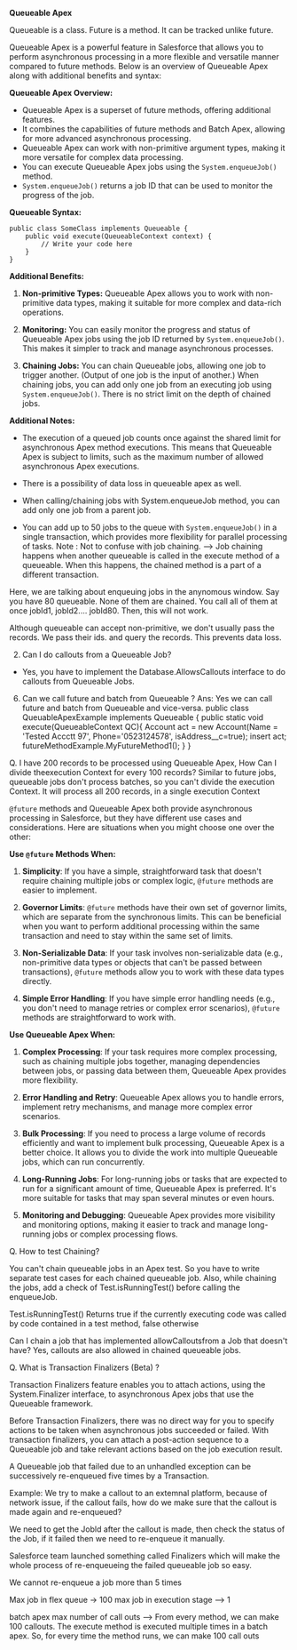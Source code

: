 **Queueable Apex**

Queueable is a class. Future is a method. It can be tracked unlike future.

Queueable Apex is a powerful feature in Salesforce that allows you to perform asynchronous processing in a more flexible and versatile manner compared to future methods. Below is an overview of Queueable Apex along with additional benefits and syntax:

**Queueable Apex Overview:**
- Queueable Apex is a superset of future methods, offering additional features.
- It combines the capabilities of future methods and Batch Apex, allowing for more advanced asynchronous processing.
- Queueable Apex can work with non-primitive argument types, making it more versatile for complex data processing.
- You can execute Queueable Apex jobs using the `System.enqueueJob()` method.
- `System.enqueueJob()` returns a job ID that can be used to monitor the progress of the job.

**Queueable Syntax:**
```apex
public class SomeClass implements Queueable {
    public void execute(QueueableContext context) {
        // Write your code here
    }
}
```

**Additional Benefits:**

1. **Non-primitive Types:** Queueable Apex allows you to work with non-primitive data types, making it suitable for more complex and data-rich operations.

2. **Monitoring:** You can easily monitor the progress and status of Queueable Apex jobs using the job ID returned by `System.enqueueJob()`. This makes it simpler to track and manage asynchronous processes.

3. **Chaining Jobs:** You can chain Queueable jobs, allowing one job to trigger another. (Output of one job is the input of another.) When chaining jobs, you can add only one job from an executing job using `System.enqueueJob()`. There is no strict limit on the depth of chained jobs.

**Additional Notes:**

- The execution of a queued job counts once against the shared limit for asynchronous Apex method executions. This means that Queueable Apex is subject to limits, such as the maximum number of allowed asynchronous Apex executions.

- There is a possibility of data loss in queueable apex as well.

- When calling/chaining jobs with System.enqueueJob method, you can add only one job from a parent job.

- You can add up to 50 jobs to the queue with `System.enqueueJob()` in a single transaction, which provides more flexibility for parallel processing of tasks. Note : Not to confuse with job chaining. --> Job chaining happens when another queueable is called in the execute method of a queueable. When this happens, the chained method is a part of a different transaction. 

Here, we are talking about enqueuing jobs in the anynomous window. Say you have 80 queueable. None of them are chained. You call all of them at once jobId1, jobId2.... jobId80. Then, this will not work. 

Although queueable can accept non-primitive, we don't usually pass the records. We pass their ids. and query the records. This prevents data loss. 


2. Can I do callouts from a Queueable Job?
- Yes, you have to implement the Database.AllowsCallouts interface to do callouts from Queueable Jobs.


6. Can we call future and batch from Queueable ?
Ans: Yes we can call future and batch from Queueable and vice-versa.
public class QueuableApexExample implements Queueable {
public static void execute(QueueableContext QC){
Account act = new Account(Name = 'Tested Accctt 97', Phone='0523124578',
isAddress__c=true);
insert act;
futureMethodExample.MyFutureMethod1();
}
}

Q. I have 200 records to be processed using Queueable Apex, How Can I divide theexecution Context for every 100 records?
Similar to future jobs, queueable jobs don't process batches, so you can't divide the execution Context. It will process all 200 records, in a single execution Context 




`@future` methods and Queueable Apex both provide asynchronous processing in Salesforce, but they have different use cases and considerations. Here are situations when you might choose one over the other:

**Use `@future` Methods When:**

1. **Simplicity**: If you have a simple, straightforward task that doesn't require chaining multiple jobs or complex logic, `@future` methods are easier to implement.

2. **Governor Limits**: `@future` methods have their own set of governor limits, which are separate from the synchronous limits. This can be beneficial when you want to perform additional processing within the same transaction and need to stay within the same set of limits.

3. **Non-Serializable Data**: If your task involves non-serializable data (e.g., non-primitive data types or objects that can't be passed between transactions), `@future` methods allow you to work with these data types directly.

4. **Simple Error Handling**: If you have simple error handling needs (e.g., you don't need to manage retries or complex error scenarios), `@future` methods are straightforward to work with.

**Use Queueable Apex When:**

1. **Complex Processing**: If your task requires more complex processing, such as chaining multiple jobs together, managing dependencies between jobs, or passing data between them, Queueable Apex provides more flexibility.

2. **Error Handling and Retry**: Queueable Apex allows you to handle errors, implement retry mechanisms, and manage more complex error scenarios.

3. **Bulk Processing**: If you need to process a large volume of records efficiently and want to implement bulk processing, Queueable Apex is a better choice. It allows you to divide the work into multiple Queueable jobs, which can run concurrently.

4. **Long-Running Jobs**: For long-running jobs or tasks that are expected to run for a significant amount of time, Queueable Apex is preferred. It's more suitable for tasks that may span several minutes or even hours.

5. **Monitoring and Debugging**: Queueable Apex provides more visibility and monitoring options, making it easier to track and manage long-running jobs or complex processing flows.



Q. How to test Chaining?

You can't chain queueable jobs in an Apex test.
So you have to write separate test cases for each
chained queueable job. Also, while chaining the
jobs, add a check of Test.isRunningTest() before
calling the enqueueJob.

Test.isRunningTest() Returns true if the currently
executing code was called by code contained in a
test method, false otherwise

Can I chain a job that has implemented allowCalloutsfrom a Job that doesn't have?
Yes, callouts are also allowed in chained queueable jobs.


Q. What is Transaction Finalizers (Beta) ?

Transaction Finalizers feature enables you to attach actions, using
the System.Finalizer interface, to asynchronous Apex jobs that use
the Queueable framework.

Before Transaction Finalizers, there was no direct way for you to
specify actions to be taken when asynchronous jobs succeeded or
failed. With transaction finalizers, you can attach a post-action
sequence to a Queueable job and take relevant actions based on
the job execution result.

A Queueable job that failed due to an unhandled exception can be
successively re-enqueued five times by a Transaction.

Example: We try to make a callout to an extemnal platform, because
of network issue, if the callout fails, how do we make sure that the
callout is made again and re-enqueued?

We need to get the Jobld after the callout is made, then check the
status of the Job, if it failed then we need to re-enqueue it manually.

Salesforce team launched something called Finalizers which will
make the whole process of re-enqueueing the failed queueable job
so easy.

We cannot re-enqueue a job more than 5 times

Max job in flex queue -> 100
max job in execution stage --> 1

batch apex max number of call outs --> From every method, we can make 100 callouts. The execute method is executed multiple times in a batch apex. So, for every time the method runs, we can make 100 call outs
